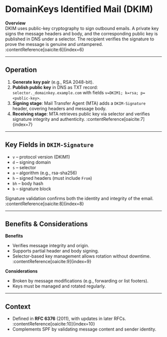 # DomainKeys Identified Mail (DKIM)

**Overview**  
DKIM uses public-key cryptography to sign outbound emails. A private key signs the message headers and body, and the corresponding public key is published in DNS under a selector. The recipient verifies the signature to prove the message is genuine and untampered. :contentReference[oaicite:6]{index=6}

---

## Operation

1. **Generate key pair** (e.g., RSA 2048-bit).
2. **Publish public key** in DNS as TXT record:  
   `selector._domainkey.example.com` with fields `v=DKIM1; k=rsa; p=<public-key>`.
3. **Signing stage**: Mail Transfer Agent (MTA) adds a `DKIM-Signature` header, covering headers and message body.
4. **Receiving stage**: MTA retrieves public key via selector and verifies signature integrity and authenticity. :contentReference[oaicite:7]{index=7}

---

## Key Fields in `DKIM-Signature`

- `v` – protocol version (DKIM1)
- `d` – signing domain
- `s` – selector
- `a` – algorithm (e.g., rsa-sha256)
- `h` – signed headers (must include `From`)
- `bh` – body hash
- `b` – signature block

Signature validation confirms both the identity and integrity of the email. :contentReference[oaicite:8]{index=8}

---

## Benefits & Considerations

**Benefits**  
- Verifies message integrity and origin.  
- Supports partial header and body signing.  
- Selector-based key management allows rotation without downtime. :contentReference[oaicite:9]{index=9}

**Considerations**  
- Broken by message modifications (e.g., forwarding or list footers).  
- Keys must be managed and rotated regularly.

---

## Context

- Defined in **RFC 6376** (2011), with updates in later RFCs. :contentReference[oaicite:10]{index=10}  
- Complements SPF by validating message content and sender identity.